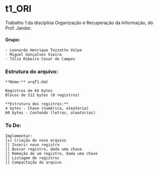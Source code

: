 # t1_ORI
Trabalho 1 da disciplina Organização e Recuperação da Informação, do Prof. Jander.

#### **Grupo:**
    - Leonardo Henrique Tozzatto Volpe
    - Miguel Gonçalves Vieira
    - Túlio Ribeiro Cesar de Campos


### Estrutura do arquivo:

    **Nome:** arqT1.dat

    Registros de 64 bytes
    Blocos de 512 bytes (8 registros)

    **Estrutura dos registros:**
    4 bytes - Chave (numérica, aleatória)
    60 bytes - Conteúdo (letras, aleatórias)


### To Do:

    Implementar:
    [x] Criação de novo arquivo
    [] Inserir novo registro
    [] Buscar registro, dada uma chave
    [] Remoção de um registro, dada uma chave
    [] Listagem de registros
    [] Compactação do arquivo